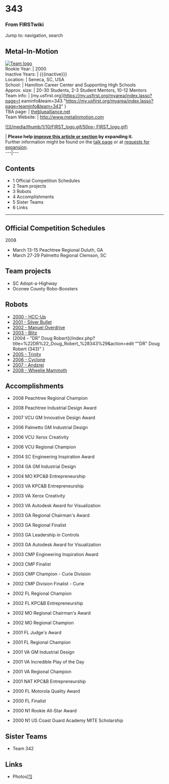 # 343

### From FIRSTwiki

Jump to: navigation, search

Metal-In-Motion  
---  
[![Team logo](/media/b/b0/Bigmim.jpg)](Image:Bigmim.jpg "Team logo"
)  
Rookie Year: | 2000  
Inactive Years: | {{{inactive}}}  
Location: | Seneca, SC, USA  
School: | Hamilton Career Center and Supporting High Schools  
Approx. size: | 20-30 Students, 2-3 Student Mentors, 10-12 Mentors  
Team info: | [my.usfirst.org](https://my.usfirst.org/myarea/index.lasso?page=t
eaminfo&team=343
"https://my.usfirst.org/myarea/index.lasso?page=teaminfo&team=343" )  
TBA page: |
[thebluealliance.net](http://www.thebluealliance.net/tbatv/team.php?team=343
"http://www.thebluealliance.net/tbatv/team.php?team=343" )  
Team Website: | <http://www.metalinmotion.com>  
  
  

[![](/media/thumb/1/10/FIRST_logo.gif/50px-
FIRST_logo.gif)](Image:FIRST_logo.gif "" )

| **Please help [improve this article or
section](http://www.firstwiki.net/index.php?title=343&action=edit
"http://www.firstwiki.net/index.php?title=343&action=edit" ) by expanding
it.**  
Further information might be found on the [talk
page](/index.php?title=Talk:343&action=edit "Talk:343" ) or at [requests for
expansion](FIRSTwiki:Requests_for_expansion "FIRSTwiki:Requests for
expansion" ).  
---|---  
  
  

## Contents

  * 1 Official Competition Schedules
  * 2 Team projects
  * 3 Robots
  * 4 Accomplishments
  * 5 Sister Teams
  * 6 Links  
---  
  

## Official Competition Schedules

2008

  * March 13-15 Peachtree Regional Duluth, GA 
  * March 27-29 Palmetto Regional Clemson, SC 


## Team projects

  * SC Adopt-a-Highway 
  * Oconee County Robo-Boosters 


## Robots

  * [2000 - HCC-Up ](/index.php?title=HCC-Up_%28343%29&action=edit "HCC-Up \(343\)" )
  * [2001 - Silver Bullet ](/index.php?title=Silver_Bullet_%28343%29&action=edit "Silver Bullet \(343\)" )
  * [2002 - Manuel Overdrive ](/index.php?title=Manuel_Overdrive_%28343%29&action=edit "Manuel Overdrive \(343\)" )
  * [2003 - Blitz](/index.php?title=Blitz_%28343%29&action=edit "Blitz \(343\)" )
  * [2004 - "DR" Doug Robert](/index.php?title=%22DR%22_Doug_Robert_%28343%29&action=edit ""DR" Doug Robert \(343\)" )
  * [2005 - Trinity](/index.php?title=Trinity_%28343%29&action=edit "Trinity \(343\)" )
  * [2006 - Cyclone](/index.php?title=Cyclone_%28343%29&action=edit "Cyclone \(343\)" )
  * [2007 - Andzrej](/index.php?title=Andzrej_%28343%29&action=edit "Andzrej \(343\)" )
  * [2008 - Wheelie Mammoth](/index.php?title=Wheelie_Mammoth_%28343%29&action=edit "Wheelie Mammoth \(343\)" )


## Accomplishments

  * 2008 Peachtree Regional Champion 
  * 2008 Peachtree Industrial Design Award 

  

  * 2007 VCU GM Innovative Design Award 

  

  * 2006 Palmetto GM Industrial Design 
  * 2006 VCU Xerox Creativity 
  * 2006 VCU Regional Champion 

  

  * 2004 SC Engineering Inspiration Award 
  * 2004 GA GM Industrial Design 
  * 2004 MO KPC&amp;B Entrepreneurship 

  

  * 2003 VA KPC&amp;B Entrepreneurship 
  * 2003 VA Xerox Creativity 
  * 2003 VA Autodesk Award for Visualization 
  * 2003 GA Regional Chairman's Award 
  * 2003 GA Regional Finalist 
  * 2003 GA Leadership in Controls 
  * 2003 GA Autodesk Award for Visualization 
  * 2003 CMP Engineering Inspiration Award 
  * 2003 CMP Finalist 
  * 2003 CMP Champion - Curie Division 

  

  * 2002 CMP Division Finalist - Curie 
  * 2002 FL Regional Champion 
  * 2002 FL KPC&amp;B Entrepreneurship 
  * 2002 MO Regional Chairman's Award 
  * 2002 MO Regional Champion 

  

  * 2001 FL Judge's Award 
  * 2001 FL Regional Champion 
  * 2001 VA GM Industrial Design 
  * 2001 VA Incredible Play of the Day 
  * 2001 VA Regional Champion 
  * 2001 NAT KPC&amp;B Entrepreneurship 

  

  * 2000 FL Motorola Quality Award 
  * 2000 FL Finalist 
  * 2000 N1 Rookie All-Star Award 
  * 2000 N1 US Coast Guard Academy MITE Scholarship 


## Sister Teams

  * Team 342 


## Links

  * Photos[[1]](http://s218.photobucket.com/albums/cc287/metalinmotion/Peachtree%202/?albumview=slideshow "http://s218.photobucket.com/albums/cc287/metalinmotion/Peachtree%202/?albumview=slideshow" )

